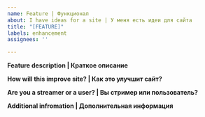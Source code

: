 ```yaml
---
name: Feature | Функционал
about: I have ideas for a site | У меня есть идеи для сайта
title: "[FEATURE]"
labels: enhancement
assignees: ''

---
```


**Feature description | Краткое описание**


**How will this improve site? | Как это улучшит сайт?**


**Are you a streamer or a user? | Вы стример или пользователь?**


**Additional infromation | Дополнительная информация**
